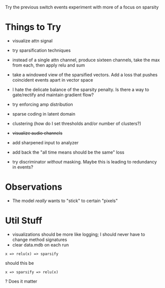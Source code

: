 Try the previous switch events experiment with more of a focus on sparsity

# Things to Try

- visualize attn signal
- try sparsification techniques
- instead of a single attn channel, produce sixteen channels, take the max from each, then apply relu and sum
- take a windowed view of the sparsified vectors.  Add a loss that pushes coincident events apart in vector space
- I hate the delicate balance of the sparsity penalty.  Is there a way to gate/rectify and maintain gradient flow?
- try enforcing amp distribution
- sparse coding in latent domain
- clustering (how do I set thresholds and/or number of clusters?)

- ~~visualize audio channels~~
- add sharpened input to analyzer
- add back the "all time means should be the same" loss
- try discriminator _without_ masking.  Maybe this is leading to redundancy in events?

# Observations
- The model _really_ wants to "stick" to certain "pixels"

# Util Stuff

- visualizations should be more like logging;  I should never have to change method signatures
- clear data.mdb on each run


`x => relu(x) => sparsify`

should this be

`x => sparsify => relu(x)`

?  Does it matter
